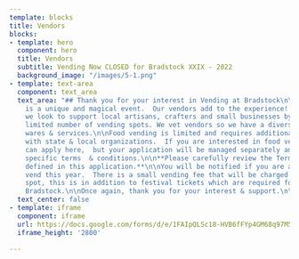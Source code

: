 ```yaml
---
template: blocks
title: Vendors
blocks:
- template: hero
  component: hero
  title: Vendors
  subtitle: Vending Now CLOSED for Bradstock XXIX - 2022
  background_image: "/images/5-1.png"
- template: text-area
  component: text_area
  text_area: "## Thank you for your interest in Vending at Bradstock\n\nBradstock
    is a unique and magical event.  Our vendors add to the experience!  This is why
    we look to support local artisans, crafters and small businesses by offering a
    limited number of vending spots. We vet vendors so we have a diverse variety of
    wares & services.\n\nFood vending is limited and requires additional rules & processing
    with state & local organizations.  If you are interested in food vending, you
    can apply here,  but your application will be managed separately and have food
    specific terms  & conditions.\n\n**Please carefully review the Terms & Conditions
    defined in this application.**\n\nYou will be notified if you are approved to
    vend this year.  There is a small vending fee that will be charged for each vending
    spot, this is in addition to festival tickets which are required for all to enter
    Bradstock.\n\nOnce again, thank you for your interest & support.\n\n "
  text_center: false
- template: iframe
  component: iframe
  url: https://docs.google.com/forms/d/e/1FAIpQLSc18-HVB6fFYp4GM68q97M5TfxxBLvhBBx2k533gb6jxxu70w/viewform?embedded=true
  iframe_height: '2800'

---
```

